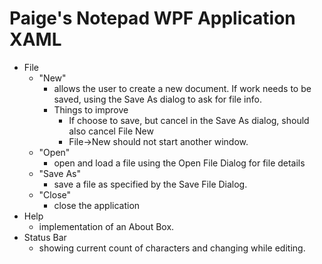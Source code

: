 # Paige's Notepad WPF Application XAML
- File 
  - "New" 
    - allows the user to create a new document. If work needs to be saved, using the Save As dialog to ask for file info.
    - Things to improve
      -  If choose to save, but cancel in the Save As dialog, should also cancel File New
      -  File->New should not start another window.
  - "Open" 
    - open and load a file using the Open File Dialog for file details
  - "Save As"
    - save a file as specified by the Save File Dialog.
  - "Close"
    - close the application
- Help
  - implementation of an About Box.
- Status Bar
  - showing current count of characters and changing while editing. 
